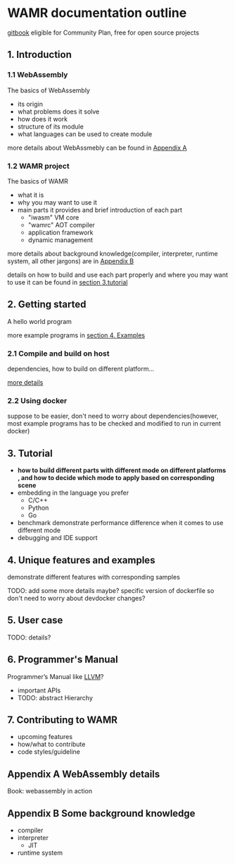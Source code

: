# WAMR documentation outline

[gitbook](gitbook.com) eligible for Community Plan, free for open source projects

## 1. Introduction

### 1.1 WebAssembly

The basics of WebAssembly

- its origin  
- what problems does it solve  
- how does it work
- structure of its module
- what languages can be used to create module

more details about WebAssmebly can be found in [Appendix A](#appendix-a-webassembly-details)

### 1.2 WAMR project

The basics of WAMR

- what it is
- why you may want to use it
- main parts it provides and brief introduction of each part
  - "iwasm" VM core
  - "wamrc" AOT compiler
  - application framework
  - dynamic management

more details about background knowledge(compiler, interpreter, runtime system, all other jargons) are in [Appendix B](#appendix-b-some-background-knowledge)

details on how to build and use each part properly and where you may want to use it can be found in [section 3.tutorial](#3-tutorial)

## 2. Getting started

A hello world program

more example programs in [section 4. Examples](#4-unique-features-and-examples)

### 2.1 Compile and build on host

dependencies, how to build on different platform...

[more details](#3-tutorial)

### 2.2 Using docker

suppose to be easier, don't need to worry about dependencies(however, most example programs has to be checked and modified to run in current docker)

## 3. Tutorial

- **how to build different parts with different mode on different platforms , and how to decide which mode to apply based on corresponding scene**
- embedding in the language you prefer
  - C/C++
  - Python
  - Go
- benchmark demonstrate performance difference when it comes to use different mode
- debugging and IDE support

## 4. Unique features and examples

demonstrate different features with corresponding samples

TODO: add some more details maybe? specific version of dockerfile so don't need to worry about devdocker changes?

## 5. User case

TODO: details?

## 6. Programmer's Manual

Programmer’s Manual like [LLVM](https://llvm.org/docs/ProgrammersManual.html#introduction)?

- important APIs
- TODO: abstract Hierarchy

## 7. Contributing to WAMR

- upcoming features
- how/what to contribute
- code styles/guideline

## Appendix A WebAssembly details

Book: webassembly in action

## Appendix B Some background knowledge

- compiler
- interpreter
  - JIT
- runtime system
